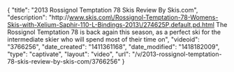 {
    "title": "2013 Rossignol Temptation 78 Skis Review By Skis.com",
    "description": "http:\/\/www.skis.com\/Rossignol-Temptation-78-Womens-Skis-with-Xelium-Saphir-110-L-Bindings-2013\/274625P,default,pd.html  The Rossignol Temptation 78 is back again this season, as a perfect ski for the intermediate skier who will spend most of their time on",
    "videoid": "3766256",
    "date_created": "1411361168",
    "date_modified": "1418182009",
    "type": "captivate",
    "layout": "video",
    "url": "\/v\/2013-rossignol-temptation-78-skis-review-by-skis-com\/3766256"
}